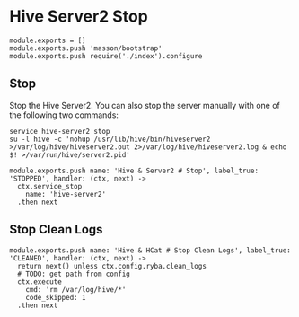
# Hive Server2 Stop

    module.exports = []
    module.exports.push 'masson/bootstrap'
    module.exports.push require('./index').configure

## Stop

Stop the Hive Server2. You can also stop the server manually with one of
the following two commands:

```
service hive-server2 stop
su -l hive -c 'nohup /usr/lib/hive/bin/hiveserver2 >/var/log/hive/hiveserver2.out 2>/var/log/hive/hiveserver2.log & echo $! >/var/run/hive/server2.pid'
```

    module.exports.push name: 'Hive & Server2 # Stop', label_true: 'STOPPED', handler: (ctx, next) ->
      ctx.service_stop
        name: 'hive-server2'
      .then next

## Stop Clean Logs

    module.exports.push name: 'Hive & HCat # Stop Clean Logs', label_true: 'CLEANED', handler: (ctx, next) ->
      return next() unless ctx.config.ryba.clean_logs
      # TODO: get path from config
      ctx.execute
        cmd: 'rm /var/log/hive/*'
        code_skipped: 1
      .then next

